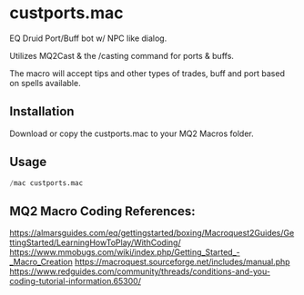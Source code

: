 # custports.mac

EQ Druid Port/Buff bot w/ NPC like dialog. 

Utilizes MQ2Cast &amp; the /casting command for ports &amp; buffs.

The macro will accept tips and other types of trades, buff and port based on spells available.

## Installation

Download or copy the custports.mac to your MQ2 Macros folder.

## Usage

```python
/mac custports.mac
```

## MQ2 Macro Coding References:

https://almarsguides.com/eq/gettingstarted/boxing/Macroquest2Guides/GettingStarted/LearningHowToPlay/WithCoding/
https://www.mmobugs.com/wiki/index.php/Getting_Started_-_Macro_Creation
https://macroquest.sourceforge.net/includes/manual.php
https://www.redguides.com/community/threads/conditions-and-you-coding-tutorial-information.65300/
